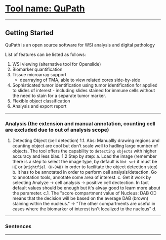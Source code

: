 # [Tool name: QuPath](https://github.com/qupath/qupath)
---
## Getting Started

QuPath is an open source software for WSI analysis and digital pathology

List of features can be listed as follows:
1. WSI viewing (alternative tool for Openslide)
2. Biomarker quantification
3. Tissue microarray support 
    - dearraying of TMA, able to view related cores side-by-side
4. Sophisticated tumor identification using tumor identification for applied to slides of interest - including slides stained for immune cells without the need to stain for a separate tumor marker.
5. Flexible object classification
6. Analysis and export report
---
### Analysis (the extension and manual annotation, counting cell are excluded due to out of analysis scope)

1. Detecting Object (cell detection)
  1.1. Abs: Manuallly drawing regions and counting object are cool but don't scale well to hadling large number of objects. The tool offers the capability to `detecting objects` with higher accuracy and less bias.
  1.2 Step by step: 
     a. Load the image (remember there is a step to select the image type, by default is `Not set` it must be `HE` or `Brightfiel (H-DAB)` in order to facilitate the object detection step)
     b. it has to be annotated in order to perform cell analysis/detection. Go to annotation tools, annotate some area of interest. 
     c. Get it work by selecting Analyze -> cell analysis -> positive cell dectection. In fact default values should be enough but it's alway good to learn more about the parameter. 
       c.1. The "score compartment value of Nucleus: DAB OD means that the decision will be based on the average DAB (brown) staining within the nucleus." -> "The other compartments are useful in cases where the biomarker of interest isn't localized to the nucleus"
     d. 
---
### Sentences



---
